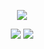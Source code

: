 
<p align="center">
<img src="https://capsule-render.vercel.app/api?type=waving&color=auto&height=300&section=header&text=yellow0104&fontSize=80" />
</p>

<p align="center">
<img src="https://img.shields.io/badge/-python-blue?style=flat-square&logo=Python&logoColor=white"/>
<img src="https://img.shields.io/badge/-javascript-yellow?style=flat-square&logo=Python&logoColor=white"/>
</p>
